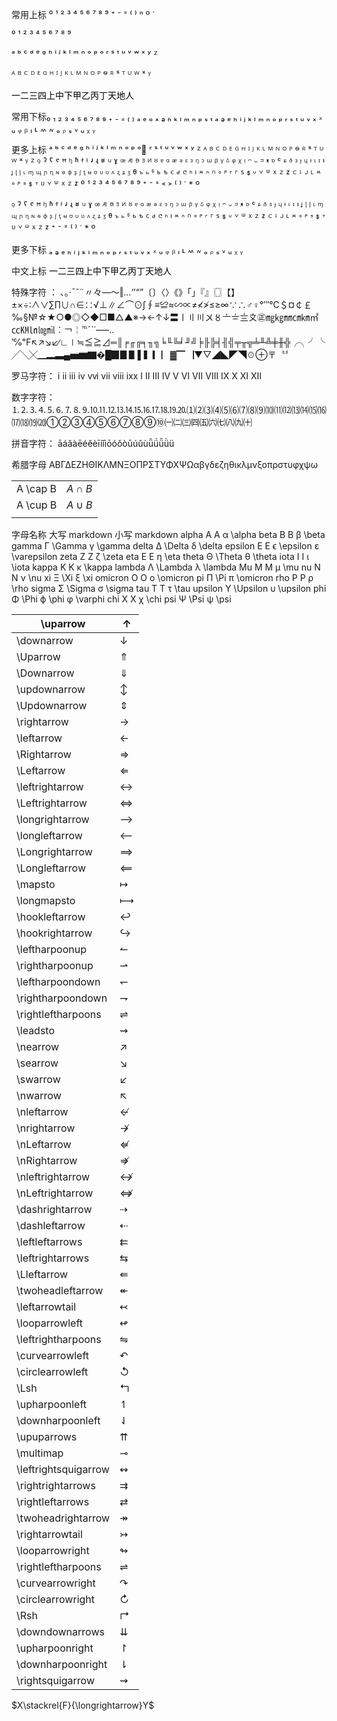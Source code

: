 常用上标 ⁰ ¹ ² ³ ⁴ ⁵ ⁶ ⁷ ⁸ ⁹ ⁺ ⁻ ⁼ ⁽ ⁾ ⁿ º ˙

⁰ ¹ ² ³ ⁴ ⁵ ⁶ ⁷ ⁸ ⁹ 

ᵃ ᵇ ᶜ ᵈ ᵉ ᵍ ʰ ⁱ ʲ ᵏ ˡ ᵐ ⁿ ᵒ ᵖ ᵒ ʳ ˢ ᵗ ᵘ ᵛ ʷ ˣ ʸ ᙆ

ᴬ ᴮ ᒼ ᴰ ᴱ ᴳ ᴴ ᴵ ᴶ ᴷ ᴸ ᴹ ᴺ ᴼ ᴾ ᴼ̴ ᴿ ˢ ᵀ ᵁ ᵂ ˣ ᵞ

㆒㆓㆔㆕㆖㆗㆘㆙㆚㆛㆜㆝㆞㆟

常用下标₀ ₁ ₂ ₃ ₄ ₅ ₆ ₇ ₈ ₉ ₊ ₋ ₌ ₍ ₎ ₐ ₑ ₒ ₓ ₔ ₕ ₖ ₗ ₘ ₙ ₚ ₛ ₜ ₐ ₔ ₑ ₕ ᵢ ⱼ ₖ ₗ ₘ ₙ ₒ ₚ ᵣ ₛ ₜ ᵤ ᵥ ₓ ᙮ ᵤ ᵩ ᵦ ₗ ˪ ៳ ៷ ₒ ᵨ ₛ ៴ ᵤ ᵪ ᵧ

更多上标 ᵃ ᵇ ᶜ ᵈ ᵉ ᵍ ʰ ⁱ ʲ ᵏ ˡ ᵐ ⁿ ᵒ ᵖ ᵒ⃒ ʳ ˢ ᵗ ᵘ ᵛ ʷ ˣ ʸ ᙆ ᴬ ᴮ ᒼ ᴰ ᴱ ᴳ ᴴ ᴵ ᴶ ᴷ ᴸ ᴹ ᴺ ᴼ ᴾ ᴼ̴ ᴿ ˢ ᵀ ᵁ ᵂ ˣ ᵞ ᙆ ꝰ ˀ ˁ ˤ ꟸ ꭜ ʱ ꭝ ꭞ ʴ ʵ ʶ ꭟ ˠ ꟹ ᴭ ᴯ ᴲ ᴻ ᴽ ᵄ ᵅ ᵆ ᵊ ᵋ ᵌ ᵑ ᵓ ᵚ ᵝ ᵞ ᵟ ᵠ ᵡ ᵎ ᵔ ᵕ ᵙ ᵜ ᶛ ᶜ ᶝ ᶞ ᶟ ᶡ ᶣ ᶤ ᶥ ᶦ ᶧ ᶨ ᶩ ᶪ ᶫ ᶬ ᶭ ᶮ ᶯ ᶰ ᶱ ᶲ ᶳ ᶴ ᶵ ᶶ ᶷ ᶸ ᶹ ᶺ ᶼ ᶽ ᶾ ᶿ ꚜ ꚝ ჼ ᒃ ᕻ ᑦ ᒄ ᕪ ᑋ ᑊ ᔿ ᐢ ᣕ ᐤ ᣖ ᣴ ᣗ ᔆ ᙚ ᐡ ᘁ ᐜ ᕽ ᙆ ᙇ ᒼ ᣳ ᒢ ᒻ ᔿ ᐤ ᣖ ᣵ ᙚ ᐪ ᓑ ᘁ ᐜ ᕽ ᙆ ᙇ ⁰ ¹ ² ³ ⁴ ⁵ ⁶ ⁷ ⁸ ⁹ ⁺ ⁻ ⁼ ˂ ˃ ⁽ ⁾ ˙ * º

ꝰ ˀ ˁ ˤ ꟸ ꭜ ʱ ꭝ ꭞ ʴ ʵ ʶ ꭟ ˠ ꟹ ᴭ ᴯ ᴲ ᴻ ᴽ ᵄ ᵅ ᵆ ᵊ ᵋ ᵌ ᵑ ᵓ ᵚ ᵝ ᵞ ᵟ ᵠ ᵡ ᵎ ᵔ ᵕ ᵙ ᵜ ᶛ ᶜ ᶝ ᶞ ᶟ ᶡ ᶣ ᶤ ᶥ ᶦ ᶧ ᶨ ᶩ ᶪ ᶫ ᶬ ᶭ ᶮ ᶯ ᶰ ᶱ ᶲ ᶳ ᶴ ᶵ ᶶ ᶷ ᶸ ᶹ ᶺ ᶼ ᶽ ᶾ ᶿ ꚜ ꚝ ჼ ᒃ ᕻ ᑦ ᒄ ᕪ ᑋ ᑊ ᔿ ᐢ ᣕ ᐤ ᣖ ᣴ ᣗ ᔆ ᙚ ᐡ ᘁ ᐜ ᕽ ᙆ ᙇ ᒼ ᣳ ᒢ ᒻ ᔿ ᐤ ᣖ ᣵ ᙚ ᐪ ᓑ ᘁ ᐜ ᕽ ᙆ ᙇ ⁺ ⁻ ⁼ ⁽ ⁾ ˙ * º 

更多下标 ₐ ₔ ₑ ₕ ᵢ ⱼ ₖ ₗ ₘ ₙ ₒ ₚ ᵣ ₛ ₜ ᵤ ᵥ ₓ ᙮ ᵤ ᵩ ᵦ ₗ ˪ ៳ ៷ ₒ ᵨ ₛ ៴ ᵤ ᵪ ᵧ

中文上标 ㆒㆓㆔㆕㆖㆗㆘㆙㆚㆛㆜㆝㆞㆟

特殊字符 ：
、。·ˉˇ¨〃々—～‖…‘’“”〔〕〈〉《》「」『』〖〗【】±×÷∶∧∨∑∏∪∩∈∷√⊥∥∠⌒⊙∫∮≡≌≈∽∝≠≮≯≤≥∞∵∴♂♀°′″℃＄¤￠￡‰§№☆★○●◎◇◆□■△▲※→←↑↓〓〡〢〣〤〥〦〧〨〩㊣㎎㎏㎜㎝㎞㎡㏄㏎㏑㏒㏕︰￢￤℡ˊˋ˙–―‥‵℅℉↖↗↘↙∕∟∣≒≦≧⊿═║╒╓╔╕╖╗╘╙╚╛╜╝╞╟╠╡╢╣╤╥╦╧╨╩╪╫╬╭╮╯╰╱╲╳▁▂▃▄▅▆▇�█▉▊▋▌▍▎▏▓▔▕▼▽◢◣◤◥☉⊕〒〝〞

罗马字符：
ⅰ ⅱ ⅲ ⅳ ⅴⅵ  ⅶ  ⅷ ⅸⅹ
Ⅰ Ⅱ Ⅲ  Ⅳ  Ⅴ Ⅵ Ⅶ Ⅷ Ⅸ Ⅹ Ⅺ Ⅻ

数字字符：⒈⒉⒊⒋⒌⒍⒎⒏⒐⒑⒒⒓⒔⒕⒖⒗⒘⒙⒚⒛⑴⑵⑶⑷⑸⑹⑺⑻⑼⑽⑾⑿⒀⒁⒂⒃⒄⒅⒆⒇①②③④⑤⑥⑦⑧⑨⑩㈠㈡㈢㈣㈤㈥㈦㈧㈨㈩

拼音字符：
āáǎàēéěèīíǐìōóǒòūúǔùǖǘǚǜü

希腊字母
ΑΒΓΔΕΖΗΘΙΚΛΜΝΞΟΠΡΣΤΥΦΧΨΩαβγδεζηθικλμνξοπρστυφχψω 







|          |            |
| -------- | ---------- |
| A \cap B | $A \cap B$ |
| A \cup B | $A \cup B$ |
|          |            |



字母名称	大写	markdown	小写	markdown
alpha	A	A	α	\alpha
beta	B	B	β	\beta
gamma	Γ	\Gamma	γ	\gamma
delta	Δ	\Delta	δ	\delta
epsilon	E	E	ϵ	\epsilon
ε	\varepsilon
zeta	Z	Z	ζ	\zeta
eta	E	E	η	\eta
theta	Θ	\Theta	θ	\theta
iota	I	I	ι	\iota
kappa	K	K	κ	\kappa
lambda	Λ	\Lambda	λ	\lambda
Mu	M	M	μ	\mu
nu	N	N	ν	\nu
xi	Ξ	\Xi	ξ	\xi
omicron	O	O	ο	\omicron
pi	Π	\Pi	π	\omicron
rho	P	P	ρ	\rho
sigma	Σ	\Sigma	σ	\sigma
tau	T	T	τ	\tau
upsilon	Υ	\Upsilon	υ	\upsilon
phi	Φ	\Phi	ϕ	\phi
φ	\varphi
chi	X	X	χ	\chi
psi	Ψ	\Psi	ψ	\psi 



| \uparrow             | ↑    |
| -------------------- | ---- |
| \downarrow           | ↓    |
| \Uparrow             | ⇑    |
| \Downarrow           | ⇓    |
| \updownarrow         | ↕    |
| \Updownarrow         | ⇕    |
| \rightarrow          | →    |
| \leftarrow           | ←    |
| \Rightarrow          | ⇒    |
| \Leftarrow           | ⇐    |
| \leftrightarrow      | ↔    |
| \Leftrightarrow      | ⇔    |
| \longrightarrow      | ⟶    |
| \longleftarrow       | ⟵    |
| \Longrightarrow      | ⟹    |
| \Longleftarrow       | ⟸    |
| \mapsto              | ↦    |
| \longmapsto          | ⟼    |
| \hookleftarrow       | ↩    |
| \hookrightarrow      | ↪    |
| \leftharpoonup       | ↼    |
| \rightharpoonup      | ⇀    |
| \leftharpoondown     | ↽    |
| \rightharpoondown    | ⇁    |
| \rightleftharpoons   | ⇌    |
| \leadsto             | ⇝    |
| \nearrow             | ↗    |
| \searrow             | ↘    |
| \swarrow             | ↙    |
| \nwarrow             | ↖    |
| \nleftarrow          | ↚    |
| \nrightarrow         | ↛    |
| \nLeftarrow          | ⇍    |
| \nRightarrow         | ⇏    |
| \nleftrightarrow     | ↮    |
| \nLeftrightarrow     | ⇎    |
| \dashrightarrow      | ⇢    |
| \dashleftarrow       | ⇠    |
| \leftleftarrows      | ⇇    |
| \leftrightarrows     | ⇆    |
| \Lleftarrow          | ⇚    |
| \twoheadleftarrow    | ↞    |
| \leftarrowtail       | ↢    |
| \looparrowleft       | ↫    |
| \leftrightharpoons   | ⇋    |
| \curvearrowleft      | ↶    |
| \circlearrowleft     | ↺    |
| \Lsh                 | ↰    |
| \upharpoonleft       | ↿    |
| \downharpoonleft     | ⇃    |
| \upuparrows          | ⇈    |
| \multimap            | ⊸    |
| \leftrightsquigarrow | ↭    |
| \rightrightarrows    | ⇉    |
| \rightleftarrows     | ⇄    |
| \twoheadrightarrow   | ↠    |
| \rightarrowtail      | ↣    |
| \looparrowright      | ↬    |
| \rightleftharpoons   | ⇌    |
| \curvearrowright     | ↷    |
| \circlearrowright    | ↻    |
| \Rsh                 | ↱    |
| \downdownarrows      | ⇊    |
| \upharpoonright      | ↾    |
| \downharpoonright    | ⇂    |
| \rightsquigarrow     | ⇝    |

$X\stackrel{F}{\longrightarrow}Y$




